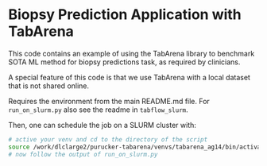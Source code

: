 # Biopsy Prediction Application with TabArena

This code contains an example of using the TabArena library to benchmark SOTA ML method for biopsy 
predictions task, as required by clinicians. 

A special feature of this code is that we use TabArena with a local dataset that is not shared online.

Requires the environment from the main README.md file. For `run_on_slurm.py` also see the readme in `tabflow_slurm`.


Then, one can schedule the job on a SLURM cluster with:

```bash
# active your venv and cd to the directory of the script
source /work/dlclarge2/purucker-tabarena/venvs/tabarena_ag14/bin/activate && cd /work/dlclarge2/purucker-tabarena/code/tabarena_benchmarking_examples/tabarena_applications/biopsy_predictions
# now follow the output of run_on_slurm.py
```